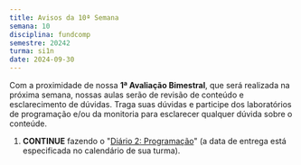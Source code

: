 ```yaml
---
title: Avisos da 10ª Semana
semana: 10
disciplina: fundcomp
semestre: 20242
turma: si1n
date: 2024-09-30
---
```


Com a proximidade de nossa **1ª Avaliação Bimestral**, que será realizada
na próxima semana, nossas aulas serão de revisão de conteúdo e
esclarecimento de dúvidas. Traga suas dúvidas e participe dos laboratórios
de programação e/ou da monitoria para esclarecer qualquer dúvida sobre o
conteúde.

1. **CONTINUE** fazendo o "[Diário 2:
   Programação](/assets/disciplinas/fundcomp/2024_2/diario_2.pdf)" (a data
   de entrega está especificada no calendário de sua turma).
